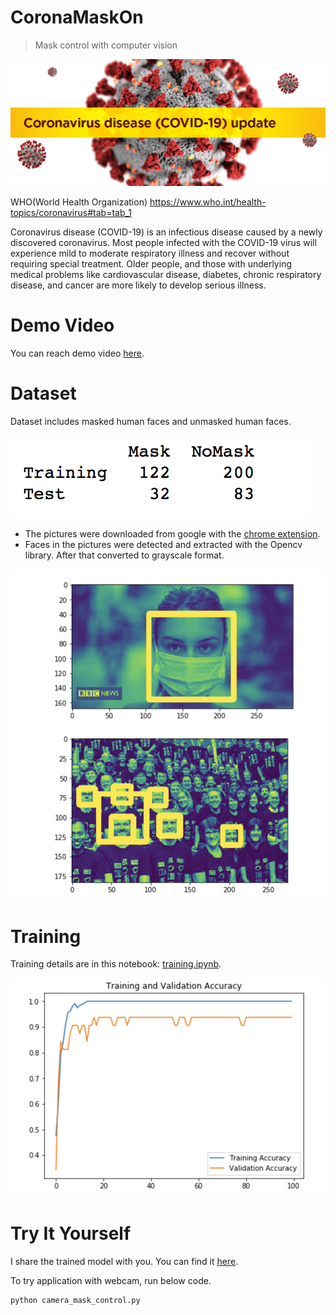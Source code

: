 # CoronaMaskOn
> Mask control with computer vision

![](images/corona.png)

WHO(World Health Organization)
https://www.who.int/health-topics/coronavirus#tab=tab_1

Coronavirus disease (COVID-19) is an infectious disease caused by a newly discovered coronavirus.
Most people infected with the COVID-19 virus will experience mild to moderate respiratory illness and recover without requiring special treatment.  Older people, and those with underlying medical problems like cardiovascular disease, diabetes, chronic respiratory disease, and cancer are more likely to develop serious illness.

# Demo Video
You can reach demo video [here](https://khan.github.io/KaTeX/).


# Dataset 
Dataset includes masked human faces and unmasked human faces.

![](images/datasetd.png)

- The pictures were downloaded from google with the [chrome extension](https://chrome.google.com/webstore/detail/download-all-images/ifipmflagepipjokmbdecpmjbibjnakm).
- Faces in the pictures were detected and extracted with the Opencv library. After that converted to grayscale format. 

![](images/prepare_data.png)

# Training
Training details are in this notebook: [training.ipynb](training.ipynb).

![](images/accuracy.png)

# Try It Yourself

I share the trained model with you. You can find it [here](https://drive.google.com/open?id=1nRxPkhaljcz53KJCN51p2DHrobVLQAnB).

To try application with webcam, run below code.

``` 
python camera_mask_control.py

```
